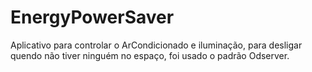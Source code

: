 # EnergyPowerSaver
Aplicativo para controlar o ArCondicionado e iluminação, para desligar quendo não tiver ninguém no espaço, foi usado o padrão Odserver.
